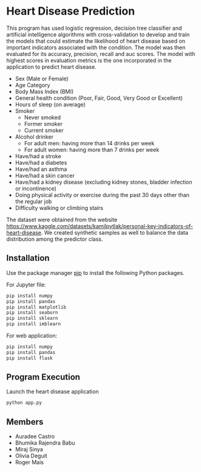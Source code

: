 # Heart Disease Prediction

This program has used logistic regression, decision tree classifier and artificial intelligence algorithms with cross-validation to develop and train the models that could estimate the likelihood of heart disease based on important indicators associated with the condition. The model was then evaluated for its accuracy, precision, recall and auc scores. The model with highest scores in evaluation metrics is the one incorporated in the application to predict heart disease.

- Sex (Male or Female)
- Age Category
- Body Mass Index (BMI)
- General health condition (Poor, Fair, Good, Very Good or Excellent)
- Hours of sleep (on average)
- Smoker 
    - Never smoked
    - Former smoker
    - Current smoker
- Alcohol drinker
  - For adult men: having more than 14 drinks per week
  - For adult women: having more than 7 drinks per week
- Have/had a stroke
- Have/had a diabetes
- Have/had an asthma
- Have/had a skin cancer
- Have/had a kidney disease (excluding kidney stones, bladder infection or incontinence)
- Doing physical activity or exercise during the past 30 days other than the regular job
- Difficulty walking or climbing stairs


The dataset were obtained from the website https://www.kaggle.com/datasets/kamilpytlak/personal-key-indicators-of-heart-disease. We created synthetic samples as well to balance the data distribution among the predictor class.

## Installation

Use the package manager [pip](https://pip.pypa.io/en/stable/) to install the following Python packages.

For Jupyter file:
```bash
pip install numpy
pip install pandas
pip install matplotlib
pip install seaborn
pip install sklearn
pip install imblearn
```

For web application:
```bash
pip install numpy
pip install pandas
pip install flask
```

## Program Execution
Launch the heart disease application
```bash
python app.py
```

## Members
- Auradee Castro
- Bhumika Rajendra Babu  
- Miraj Sinya
- Olivia Deguit
- Roger Mais